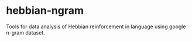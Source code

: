 # hebbian-ngram
Tools for data analysis of Hebbian reinforcement in language using google n-gram dataset.
